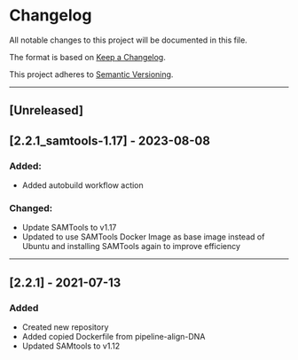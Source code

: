 # Changelog
All notable changes to this project will be documented in this file.

The format is based on [Keep a Changelog](https://keepachangelog.com/en/1.0.0/).

This project adheres to [Semantic Versioning](https://semver.org/spec/v2.0.0.html).

---
## [Unreleased]

## [2.2.1_samtools-1.17] - 2023-08-08
### Added:
- Added autobuild workflow action

### Changed:
- Update SAMTools to v1.17
- Updated to use SAMTools Docker Image as base image instead of Ubuntu and installing SAMTools again to improve efficiency

---
## [2.2.1] - 2021-07-13
### Added
- Created new repository
- Added copied Dockerfile from pipeline-align-DNA
- Updated SAMtools to v1.12
